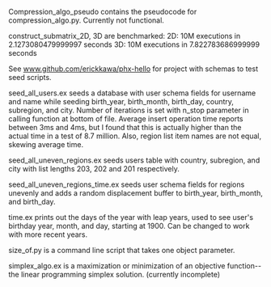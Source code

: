 Compression_algo_pseudo contains the pseudocode for compression_algo.py. Currently not functional.

construct_submatrix_2D, 3D are benchmarked:
	2D: 10M executions in 2.1273080479999997 seconds 
	3D: 10M executions in 7.822783686999999 seconds


See www.github.com/erickkawa/phx-hello for project with schemas to test seed scripts.

seed_all_users.ex seeds a database with user schema fields for username and name while seeding birth_year, birth_month, birth_day, country, subregion, and city. Number of iterations is set with n_stop parameter in calling function at bottom of file.
Average insert operation time reports between 3ms and 4ms, but I found that this is actually higher than the actual time in a test of 8.7 million. Also, region list item names are not equal, skewing average time.

seed_all_uneven_regions.ex seeds users table with country, subregion, and city with list lengths 203, 202 and 201 respectively.

seed_all_uneven_regions_time.ex seeds user schema fields for regions unevenly and adds a random displacement buffer to birth_year, birth_month, and birth_day.

time.ex prints out the days of the year with leap years, used to see user's birthday year, month, and day, starting at 1900.  Can be changed to work with more recent years.


size_of.py is a command line script that takes one object parameter.

simplex_algo.ex is a maximization or minimization of an objective function-- the linear programming simplex solution.
(currently incomplete)


